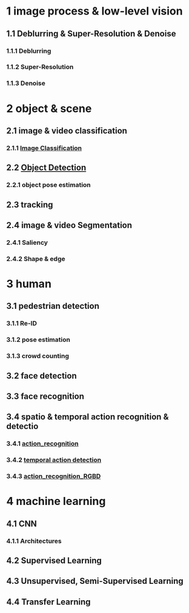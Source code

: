 # 1 image process & low-level vision
## 1.1 Deblurring & Super-Resolution & Denoise
### 1.1.1 Deblurring
### 1.1.2 Super-Resolution
### 1.1.3 Denoise
# 2 object & scene 
## 2.1 image & video classification
### 2.1.1 [Image Classification](https://github.com/wangxingxing/computer_vision/blob/master/Image_Classification.md)
## 2.2 [Object Detection](https://github.com/wangxingxing/computer_vision/blob/master/Object_Detection.md)
### 2.2.1 object pose estimation
## 2.3 tracking
## 2.4 image & video Segmentation
### 2.4.1 Saliency
### 2.4.2 Shape & edge
# 3 human
## 3.1 pedestrian detection
### 3.1.1 Re-ID
### 3.1.2 pose estimation
### 3.1.3 crowd counting
## 3.2 face detection
## 3.3 face recognition
## 3.4 spatio & temporal action recognition & detectio
### 3.4.1 [action_recognition](https://github.com/wangxingxing/computer_vision/blob/master/action_recognition.md)
### 3.4.2 [temporal action detection](https://github.com/wangxingxing/computer_vision/blob/master/Temporal_Action_Detection.md)
### 3.4.3 [action_recognition_RGBD](https://github.com/wangxingxing/computer_vision/blob/master/action_recognition_RGBD.md)
# 4 machine learning
## 4.1 CNN
### 4.1.1 Architectures
## 4.2 Supervised Learning
## 4.3 Unsupervised, Semi-Supervised Learning
## 4.4 Transfer Learning

